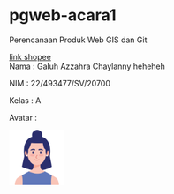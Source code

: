 # pgweb-acara1
Perencanaan Produk Web GIS dan Git

[link shopee](https://shopee.com)  
Nama : Galuh Azzahra Chaylanny heheheh

NIM : 22/493477/SV/20700

Kelas : A

Avatar :

<img src="image/hehe.png" width="100">